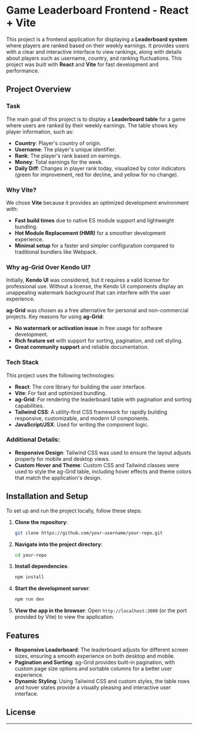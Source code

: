 # Game Leaderboard Frontend - React + Vite

This project is a frontend application for displaying a **Leaderboard system** where players are ranked based on their weekly earnings. It provides users with a clear and interactive interface to view rankings, along with details about players such as username, country, and ranking fluctuations. This project was built with **React** and **Vite** for fast development and performance.

## Project Overview

### Task
The main goal of this project is to display a **Leaderboard table** for a game where users are ranked by their weekly earnings. The table shows key player information, such as:
- **Country**: Player's country of origin.
- **Username**: The player's unique identifier.
- **Rank**: The player's rank based on earnings.
- **Money**: Total earnings for the week.
- **Daily Diff**: Changes in player rank today, visualized by color indicators (green for improvement, red for decline, and yellow for no change).

### Why Vite?
We chose **Vite** because it provides an optimized development environment with:
- **Fast build times** due to native ES module support and lightweight bundling.
- **Hot Module Replacement (HMR)** for a smoother development experience.
- **Minimal setup** for a faster and simpler configuration compared to traditional bundlers like Webpack.

### Why ag-Grid Over Kendo UI?
Initially, **Kendo UI** was considered, but it requires a valid license for professional use. Without a license, the Kendo UI components display an unappealing watermark background that can interfere with the user experience. 

**ag-Grid** was chosen as a free alternative for personal and non-commercial projects. Key reasons for using **ag-Grid**:
- **No watermark or activation issue** in free usage for software development.
- **Rich feature set** with support for sorting, pagination, and cell styling.
- **Great community support** and reliable documentation.

### Tech Stack
This project uses the following technologies:
- **React**: The core library for building the user interface.
- **Vite**: For fast and optimized bundling.
- **ag-Grid**: For rendering the leaderboard table with pagination and sorting capabilities.
- **Tailwind CSS**: A utility-first CSS framework for rapidly building responsive, customizable, and modern UI components.
- **JavaScript/JSX**: Used for writing the component logic.
  
### Additional Details:
- **Responsive Design**: Tailwind CSS was used to ensure the layout adjusts properly for mobile and desktop views.
- **Custom Hover and Theme**: Custom CSS and Tailwind classes were used to style the ag-Grid table, including hover effects and theme colors that match the application's design.

## Installation and Setup

To set up and run the project locally, follow these steps:

1. **Clone the repository**:
   ```bash
   git clone https://github.com/your-username/your-repo.git
   ```

2. **Navigate into the project directory**:
   ```bash
   cd your-repo
   ```

3. **Install dependencies**:
   ```bash
   npm install
   ```

4. **Start the development server**:
   ```bash
   npm run dev
   ```

5. **View the app in the browser**:
   Open `http://localhost:3000` (or the port provided by Vite) to view the application.

## Features

- **Responsive Leaderboard**: The leaderboard adjusts for different screen sizes, ensuring a smooth experience on both desktop and mobile.
- **Pagination and Sorting**: ag-Grid provides built-in pagination, with custom page size options and sortable columns for a better user experience.
- **Dynamic Styling**: Using Tailwind CSS and custom styles, the table rows and hover states provide a visually pleasing and interactive user interface.


## License

---
